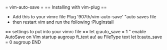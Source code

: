 
= vim-auto-save =
== Installing with vim-plug ==
* Add this to your vimrc file
	Plug '907th/vim-auto-save' "auto saves file
* then restart vim and run the following 
  :PlugInstall

== settings to put into your vimrc file ==
let g:auto_save = 1  " enable AutoSave on Vim startup
augroup ft_text
  au!
  au FileType text let b:auto_save = 0
augroup END
